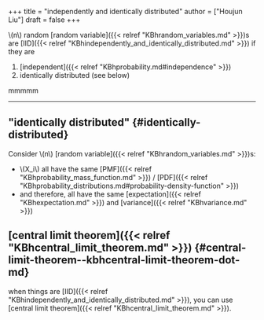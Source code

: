 +++
title = "independently and identically distributed"
author = ["Houjun Liu"]
draft = false
+++

\\(n\\) random [random variable]({{< relref "KBhrandom_variables.md" >}})s are [IID]({{< relref "KBhindependently_and_identically_distributed.md" >}}) if they are

1.  [independent]({{< relref "KBhprobability.md#independence" >}})
2.  identically distributed (see below)

mmmmm

---


## "identically distributed" {#identically-distributed}

Consider \\(n\\) [random variable]({{< relref "KBhrandom_variables.md" >}})s:

-   \\(X\_i\\) all have the same [PMF]({{< relref "KBhprobability_mass_function.md" >}}) / [PDF]({{< relref "KBhprobability_distributions.md#probability-density-function" >}})
-   and therefore, all have the same [expectation]({{< relref "KBhexpectation.md" >}}) and [variance]({{< relref "KBhvariance.md" >}})


## [central limit theorem]({{< relref "KBhcentral_limit_theorem.md" >}}) {#central-limit-theorem--kbhcentral-limit-theorem-dot-md}

when things are [IID]({{< relref "KBhindependently_and_identically_distributed.md" >}}), you can use [central limit theorem]({{< relref "KBhcentral_limit_theorem.md" >}}).
